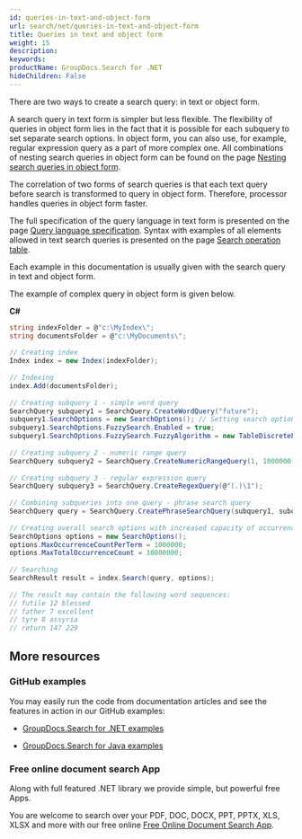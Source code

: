 ```yaml
---
id: queries-in-text-and-object-form
url: search/net/queries-in-text-and-object-form
title: Queries in text and object form
weight: 15
description: 
keywords: 
productName: GroupDocs.Search for .NET
hideChildren: False
---
```

There are two ways to create a search query: in text or object form.

A search query in text form is simpler but less flexible. The flexibility of queries in object form lies in the fact that it is possible for each subquery to set separate search options. In object form, you can also use, for example, regular expression query as a part of more complex one. All combinations of nesting search queries in object form can be found on the page [Nesting search queries in object form](Nesting%2Bsearch%2Bqueries%2Bin%2Bobject%2Bform.html).

The correlation of two forms of search queries is that each text query before search is transformed to query in object form. Therefore, processor handles queries in object form faster.

The full specification of the query language in text form is presented on the page [Query language specification](Query%2Blanguage%2Bspecification.html). Syntax with examples of all elements allowed in text search queries is presented on the page [Search operation table](Search%2Boperation%2Btable.html).

Each example in this documentation is usually given with the search query in text and object form.

The example of complex query in object form is given below.

**C#**

```csharp
string indexFolder = @"c:\MyIndex\";
string documentsFolder = @"c:\MyDocuments\";
 
// Creating index
Index index = new Index(indexFolder);
 
// Indexing
index.Add(documentsFolder);
 
// Creating subquery 1 - simple word query
SearchQuery subquery1 = SearchQuery.CreateWordQuery("future");
subquery1.SearchOptions = new SearchOptions(); // Setting search options only for subquery 1
subquery1.SearchOptions.FuzzySearch.Enabled = true;
subquery1.SearchOptions.FuzzySearch.FuzzyAlgorithm = new TableDiscreteFunction(3); // The maximum number of differences is 3
 
// Creating subquery 2 - numeric range query
SearchQuery subquery2 = SearchQuery.CreateNumericRangeQuery(1, 1000000);
 
// Creating subquery 3 - regular expression query 
SearchQuery subquery3 = SearchQuery.CreateRegexQuery(@"(.)\1");
 
// Combining subqueries into one query - phrase search query
SearchQuery query = SearchQuery.CreatePhraseSearchQuery(subquery1, subquery2, subquery3);
 
// Creating overall search options with increased capacity of occurrences
SearchOptions options = new SearchOptions();
options.MaxOccurrenceCountPerTerm = 1000000;
options.MaxTotalOccurrenceCount = 10000000;
 
// Searching
SearchResult result = index.Search(query, options);
 
// The result may contain the following word sequences:
// futile 12 blessed
// father 7 excellent
// tyre 8 assyria
// return 147 229
```

## More resources

### GitHub examples

You may easily run the code from documentation articles and see the features in action in our GitHub examples:

*   [GroupDocs.Search for .NET examples](https://github.com/groupdocs-search/GroupDocs.Search-for-.NET)
    
*   [GroupDocs.Search for Java examples](https://github.com/groupdocs-search/GroupDocs.Search-for-Java)
    

### Free online document search App

Along with full featured .NET library we provide simple, but powerful free Apps.

You are welcome to search over your PDF, DOC, DOCX, PPT, PPTX, XLS, XLSX and more with our free online [Free Online Document Search App](https://products.groupdocs.app/search).
